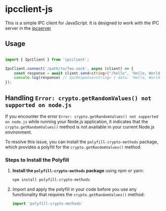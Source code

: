 # ipcclient-js

This is a simple IPC client for JavaScript. It is designed to work with the IPC server in the [ipcserver](https://github.com/class-undefined/ipcserver.git)

## Usage

```typescript

import { IpcClient } from 'ipcclient';

IpcClient.connect('/path/to/foo.sock', async (client) => {
    const response = await client.send<string>("/hello", 'Hello, World!')
    console.log(response) // IpcResponse<string> { data: 'Hello, World!', code: 200, message: '处理成功' }
});

```



## Handling `Error: crypto.getRandomValues() not supported on node.js`

If you encounter the error `Error: crypto.getRandomValues() not supported on node.js` while running your Node.js application, it indicates that the `crypto.getRandomValues()` method is not available in your current Node.js environment.

To resolve this issue, you can install the `polyfill-crypto-methods` package, which provides a polyfill for the `crypto.getRandomValues()` method.

### Steps to Install the Polyfill

1. **Install the `polyfill-crypto-methods` package** using npm or yarn:

   ```bash
   npm install polyfill-crypto-methods
   ```

2. Import and apply the polyfill in your code before you use any functionality that requires the `crypto.getRandomValues()` method:

   ```javascript
   import 'polyfill-crypto-methods'
   ```